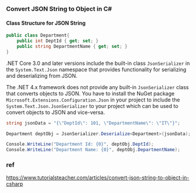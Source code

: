 ### Convert JSON String to Object in C#

#### Class Structure for JSON String
```cs
public class Department{
    public int DeptId { get; set; }
    public string DepartmentName { get; set; }
}
```
.NET Core 3.0 and later versions include the built-in class `JsonSerializer` in the `System.Text.Json` namespace that provides functionality for serializing and deserializing from JSON.

The .NET 4.x framework does not provide any built-in `JsonSerializer` class that converts objects to JSON. You have to install the NuGet package `Microsoft.Extensions.Configuration.Json` in your project to include the `System.Text.Json.JsonSerializer` to your project which can be used to convert objects to JSON and vice-versa.

```cs
string jsonData = "{\"DeptId\": 101, \"DepartmentName\": \"IT\"}";

Department deptObj = JsonSerializer.Deserialize<Department>(jsonData);

Console.WriteLine("Department Id: {0}", deptObj.DeptId);
Console.WriteLine("Department Name: {0}", deptObj.DepartmentName);
```

### ref 
https://www.tutorialsteacher.com/articles/convert-json-string-to-object-in-csharp

